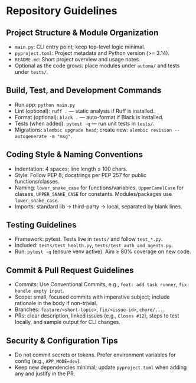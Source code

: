  # Repository Guidelines

 ## Project Structure & Module Organization
 - `main.py`: CLI entry point; keep top-level logic minimal.
 - `pyproject.toml`: Project metadata and Python version (>= 3.14).
 - `README.md`: Short project overview and usage notes.
 - Optional as the code grows: place modules under `automa/` and tests under `tests/`.

## Build, Test, and Development Commands
- Run app: `python main.py`
- Lint (optional): `ruff .` — static analysis if Ruff is installed.
- Format (optional): `black .` — auto-format if Black is installed.
- Tests (when added): `pytest -q` — run unit tests in `tests/`.
 - Migrations: `alembic upgrade head`; create new: `alembic revision --autogenerate -m "msg"`.

 ## Coding Style & Naming Conventions
 - Indentation: 4 spaces; line length ≤ 100 chars.
 - Style: Follow PEP 8; docstrings per PEP 257 for public functions/classes.
 - Naming: `lower_snake_case` for functions/variables, `UpperCamelCase` for classes, `UPPER_SNAKE_CASE` for constants. Modules/packages use `lower_snake_case`.
 - Imports: standard lib → third-party → local, separated by blank lines.

 ## Testing Guidelines
 - Framework: pytest. Tests live in `tests/` and follow `test_*.py`.
 - Included: `tests/test_health.py`, `tests/test_auth_and_agents.py`.
 - Run: `pytest -q` (ensure venv active). Aim ≥ 80% coverage on new code.

 ## Commit & Pull Request Guidelines
 - Commits: Use Conventional Commits, e.g., `feat: add task runner`, `fix: handle empty input`.
 - Scope: small, focused commits with imperative subject; include rationale in the body if non-trivial.
 - Branches: `feature/<short-topic>`, `fix/<issue-id>`, `chore/...`.
 - PRs: clear description, linked issues (e.g., `Closes #12`), steps to test locally, and sample output for CLI changes.

 ## Security & Configuration Tips
 - Do not commit secrets or tokens. Prefer environment variables for config (e.g., `APP_MODE=dev`).
 - Keep new dependencies minimal; update `pyproject.toml` when adding any and justify in the PR.
